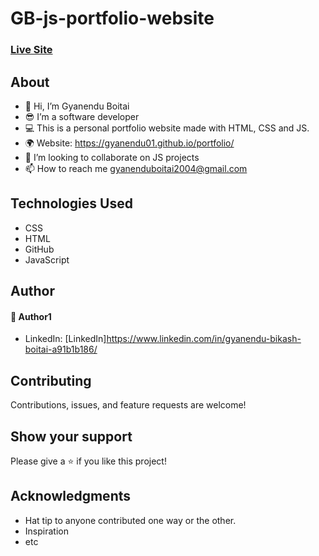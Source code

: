 # GB-js-portfolio-website
### [Live Site](https://gyanendu01.github.io/portfolio/)

## About
* 👋 Hi, I’m Gyanendu Boitai 
* 😎 I’m a software developer 
* 💻 This is a personal portfolio website made with HTML, CSS and JS.
* 🌍 Website: https://gyanendu01.github.io/portfolio/
* 💞️ I’m looking to collaborate on JS projects 
* 📫 How to reach me gyanenduboitai2004@gmail.com


## Technologies Used
* CSS
* HTML
* GitHub
* JavaScript

## Author

#### 👤 Author1
- LinkedIn: [LinkedIn]https://www.linkedin.com/in/gyanendu-bikash-boitai-a91b1b186/

## Contributing 
Contributions, issues, and feature requests are welcome!

## Show your support
Please give a ⭐️ if you like this project! 

## Acknowledgments
- Hat tip to anyone contributed one way or the other.
- Inspiration
- etc
